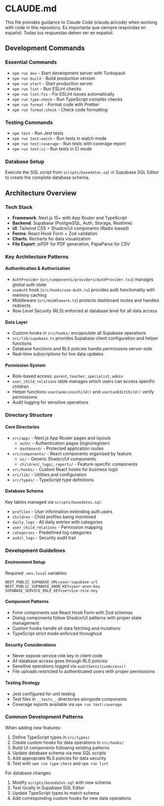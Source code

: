 # CLAUDE.md

This file provides guidance to Claude Code (claude.ai/code) when working with code in this repository.
Es importante que siempre respondas en español. Todas tus respuestas deben ser en español.

## Development Commands

### Essential Commands
- `npm run dev` - Start development server with Turbopack
- `npm run build` - Build production version  
- `npm run start` - Start production server
- `npm run lint` - Run ESLint checks
- `npm run lint:fix` - Fix ESLint issues automatically
- `npm run type-check` - Run TypeScript compiler checks
- `npm run format` - Format code with Prettier
- `npm run format:check` - Check code formatting

### Testing Commands
- `npm test` - Run Jest tests
- `npm run test:watch` - Run tests in watch mode
- `npm run test:coverage` - Run tests with coverage report
- `npm run test:ci` - Run tests in CI mode

### Database Setup
Execute the SQL script from `scripts/basedatos.sql` in Supabase SQL Editor to create the complete database schema.

## Architecture Overview

### Tech Stack
- **Framework**: Next.js 15+ with App Router and TypeScript
- **Backend**: Supabase (PostgreSQL, Auth, Storage, Realtime)
- **UI**: Tailwind CSS + Shadcn/UI components (Radix-based)
- **Forms**: React Hook Form + Zod validation
- **Charts**: Recharts for data visualization
- **File Export**: jsPDF for PDF generation, PapaParse for CSV

### Key Architecture Patterns

#### Authentication & Authorization
- `AuthProvider` (`src/components/providers/AuthProvider.tsx`) manages global auth state
- `useAuth` hook (`src/hooks/use-Auth.ts`) provides auth functionality with memory caching
- Middleware (`src/middleware.ts`) protects dashboard routes and handles redirects
- Row Level Security (RLS) enforced at database level for all data access

#### Data Layer
- Custom hooks in `src/hooks/` encapsulate all Supabase operations
- `src/lib/supabase.ts` provides Supabase client configuration and helper functions
- Database functions and RLS policies handle permissions server-side
- Real-time subscriptions for live data updates

#### Permission System
- Role-based access: `parent`, `teacher`, `specialist`, `admin`
- `user_child_relations` table manages which users can access specific children
- Helper functions `userCanAccessChild()` and `userCanEditChild()` verify permissions
- Audit logging for sensitive operations

### Directory Structure

#### Core Directories
- `src/app/` - Next.js App Router pages and layouts
  - `auth/` - Authentication pages (login/register)
  - `dashboard/` - Protected application routes
- `src/components/` - React components organized by feature
  - `ui/` - Generic Shadcn/UI components
  - `children/`, `logs/`, `reports/` - Feature-specific components
- `src/hooks/` - Custom React hooks for business logic
- `src/lib/` - Utilities and configuration
- `src/types/` - TypeScript type definitions

#### Database Schema
Key tables managed via `scripts/basedatos.sql`:
- `profiles` - User information extending auth.users
- `children` - Child profiles being monitored
- `daily_logs` - All daily entries with categories
- `user_child_relations` - Permission mapping
- `categories` - Predefined log categories
- `audit_logs` - Security audit trail

### Development Guidelines

#### Environment Setup
Required `.env.local` variables:
```
NEXT_PUBLIC_SUPABASE_URL=your-supabase-url
NEXT_PUBLIC_SUPABASE_ANON_KEY=your-anon-key
SUPABASE_SERVICE_ROLE_KEY=service-role-key
```

#### Component Patterns
- Form components use React Hook Form with Zod schemas
- Dialog components follow Shadcn/UI patterns with proper state management
- Custom hooks handle all data fetching and mutations
- TypeScript strict mode enforced throughout

#### Security Considerations
- Never expose service role key in client code
- All database access goes through RLS policies
- Sensitive operations logged via `auditSensitiveAccess()`
- File uploads restricted to authenticated users with proper permissions

#### Testing Strategy
- Jest configured for unit testing
- Test files in `__tests__` directories alongside components
- Coverage reports available via `npm run test:coverage`

### Common Development Patterns

When adding new features:
1. Define TypeScript types in `src/types/`
2. Create custom hooks for data operations in `src/hooks/`
3. Build UI components following existing patterns
4. Update database schema via new SQL scripts
5. Add appropriate RLS policies for data security
6. Test with `npm run type-check` and `npm run lint`

For database changes:
1. Modify `scripts/basedatos.sql` with new schema
2. Test locally in Supabase SQL Editor
3. Update TypeScript types to match schema
4. Add corresponding custom hooks for new data operations